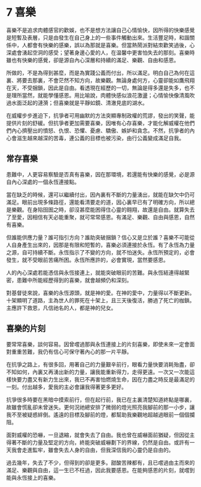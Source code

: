 # 7  喜樂

喜樂不是追求肉體感官的歡娛，也不是想方法讓自己心情愉快，因所得的快樂感覺是短暫及表層，只是由發生在自己身上的一些事件觸動出來。生活豐足時，和諧關係中，人都會有快樂的感樂，誤以為那就是喜樂。但當熱鬧派對結朿歡笑過後，心深處會湧起空洞的感受；望著身邊心愛的人，在温馨中更害怕失去的那刻。喜樂時雖也有快樂的感覺，卻是源自內心深層和持續的滿足、樂觀、自由和感恩。

所做的，不是為得到甚麼，而是為實踐公義而付出，所以滿足。明白自己為何在這裏、將要去那裏，不會茫然不知方向，故樂觀。無論身處何方，心靈卻能如鷹飛翔在天，不受捆鎖，因此是自由。看透現在經歷的一切，無論是得多還是失多，也不是理所當然，就能學懂感恩。用比喻說，肉體快感似浪花激盪；心情愉快像清風吹過水面泛起的漣漪；但喜樂就是平靜如鏡、清澈見底的湖水。

在威權步步進迫下，抗爭者可用幽默的方法突顯專制政權的荒謬，發出的笑聲，能提供片刻的舒緩。但抗爭者更加需要喜樂，因唯有心存喜樂，才能化解威權在他們們內心擠壓出的憤怒、仇恨、恐懼、憂慮、驕傲、嫉妒和貪念。不然，抗爭者的內心會滋生越來越深的苦毒，連公義的目標也被污染，由行公義變成滿足自我。

## 常存喜樂

患難中，人更容易察驗是否真有喜樂，因在那環境，若還能有快樂的感覺，必是源自內心深處的一個永恆連接點。

當在缺乏的時候，還可以繼續付出，因內裏有不斷的力量湧出，就能在缺欠中仍可滿足。眼前出現多條路徑，還能看清要走的道，因心裏早已有了明確方向，所以總是樂觀。在身陷囹圄之時，卻沒甚麼能困得住心靈的翱翔，故還是自由。就算失去了至愛，因相信有天必能重聚，就可常常感恩。有滿足、樂觀、自由與感恩，自然有喜樂。

但誰能供應力量？誰可指引方向？誰助突破捆鎖？信心又是立於誰？喜樂不可能從人自身產生出來的，因那是有限和短暫的，喜樂必須連接於永恆。有了永恆為力量之源，自可持續不斷。永恆指示了不變的方向，就不怕迷失。永恆所預定的，必會發生，就不受眼前苦痛所困。永恆所應許的，必會實現，當然要感恩。

人的內心深處若能憑信與永恆接連上，就能突破眼前的苦難。與永恆結連得越緊密，患難中所能經歷得到的喜樂，就會越頻仍和深刻。

對基督徒來說，喜樂的永恆源頭，就是神的愛。在神的愛中，力量得以不斷更新。十架顯明了道路，主為世人的罪死在十架上，且三天後復活，勝過了死亡的枷鎖。主應許下救恩，凡信祂名的人，都是神的兒女。

## 喜樂的片刻

要常常喜樂，談何容易。因曾嚐過那與永恆連接上的片刻喜樂，即使未來一定會面對重重苦難，我仍有信心可保守著內心的那一片平靜。

在抗爭之路上，有很多回，用著自己的力量艱辛前行，眼看力量快要消耗殆盡，卻不知如何，內裏又再湧出新的力量，讓我能重新得力，走得更遠。一次又一次能這樣快要力盡又有新力生出來，我已不再害怕燃燒生命，因在力盡之時反是最滿足的一刻。付出越多，愛我的主必會讓我得著更多更好。

抗爭很多時要在黑暗中摸索前行，但在起行前，我已在主裏清楚知道終點是哪裏，故雖會慌亂卻未曾迷失。更何況祂總安排了微弱的燈光照亮我腳前的那一小步，讓我不至被疑惑絆倒。遙遠的目標及腳前的燈，都幫助我樂觀地超越過眼前一個個攔阻。

面對威權的恐嚇，一旦退縮，就會失去了自由。我也曾在威嚇面前猶疑，但因從主得著不斷的力量及堅定的方向，終能突破威嚇劃下的界線，仍然是自由。或許有一天我會走進監牢，雖會失去人身的自由，但我深信我的心靈仍是自由的。

過去幾年，失去了不少，但得到的卻是更多。甜酸苦辣都有，且已嚐過由主而來的滿足、樂觀與自由，這一生已不枉過，因此我要感恩。在能夠感恩的片刻，就嚐到能與永恆接上的喜樂。